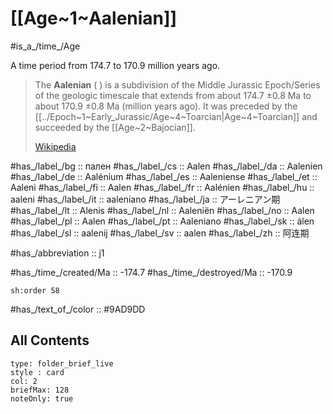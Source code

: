 # [[Age~1~Aalenian]] 

#is_a_/time_/Age 

A time period from 174.7 to 170.9 million years ago. 

> The **Aalenian** ( ) is a subdivision of the Middle Jurassic Epoch/Series of the geologic timescale that extends from about 174.7 ±0.8 Ma to about 170.9 ±0.8 Ma (million years ago). It was preceded by the [[../Epoch~1~Early_Jurassic/Age~4~Toarcian|Age~4~Toarcian]] and succeeded by the [[Age~2~Bajocian]].
>
> [Wikipedia](https://en.wikipedia.org/wiki/Aalenian)

#has_/label_/bg  :: пален
#has_/label_/cs  :: Aalen
#has_/label_/da  :: Aalenien
#has_/label_/de  :: Aalénium
#has_/label_/es  :: Aaleniense
#has_/label_/et  :: Aaleni
#has_/label_/fi  :: Aalen
#has_/label_/fr  :: Aalénien
#has_/label_/hu  :: aaleni
#has_/label_/it  :: aaleniano
#has_/label_/ja  :: アーレニアン期
#has_/label_/lt  :: Alenis
#has_/label_/nl  :: Aaleniën
#has_/label_/no  :: Aalen
#has_/label_/pl  :: Aalen
#has_/label_/pt  :: Aaleniano
#has_/label_/sk  :: álen
#has_/label_/sl  :: aalenij
#has_/label_/sv  :: aalen
#has_/label_/zh  :: 阿连期

#has_/abbreviation :: j1

#has_/time_/created/Ma :: -174.7 
#has_/time_/destroyed/Ma :: -170.9 

    sh:order 58 

#has_/text_of_/color :: #9AD9DD

## All Contents

```ccard
type: folder_brief_live
style : card
col: 2
briefMax: 128
noteOnly: true
```


